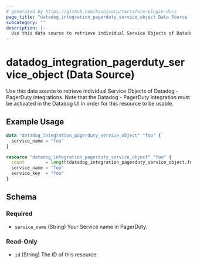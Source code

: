 ```yaml
---
# generated by https://github.com/hashicorp/terraform-plugin-docs
page_title: "datadog_integration_pagerduty_service_object Data Source - terraform-provider-datadog"
subcategory: ""
description: |-
  Use this data source to retrieve individual Service Objects of Datadog - PagerDuty integrations. Note that the Datadog - PagerDuty integration must be activated in the Datadog UI in order for this resource to be usable.
---
```


# datadog_integration_pagerduty_service_object (Data Source)

Use this data source to retrieve individual Service Objects of Datadog - PagerDuty integrations. Note that the Datadog - PagerDuty integration must be activated in the Datadog UI in order for this resource to be usable.

## Example Usage

```terraform
data "datadog_integration_pagerduty_service_object" "foo" {
  service_name = "foo"
}

resource "datadog_integration_pagerduty_service_object" "foo" {
  count        = length(datadog_integration_pagerduty_service_object.foo) > 0 ? 1 : 0
  service_name = "foo"
  service_key  = "foo"
}
```

<!-- schema generated by tfplugindocs -->
## Schema

### Required

- `service_name` (String) Your Service name in PagerDuty.

### Read-Only

- `id` (String) The ID of this resource.


